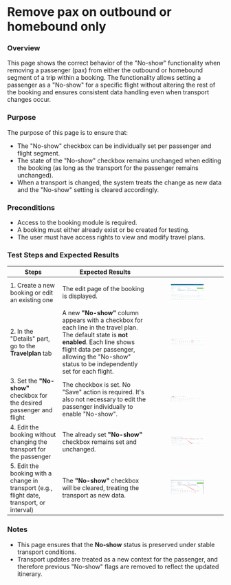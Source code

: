# Remove pax on outbound or homebound only

### **Overview**

This page shows the correct behavior of the "No-show" functionality when removing a passenger (pax) from either the outbound or homebound segment of a trip within a booking. The functionality allows setting a passenger as a "No-show" for a specific flight without altering the rest of the booking and ensures consistent data handling even when transport changes occur.

### **Purpose**

The purpose of this page is to ensure that:

* The "No-show" checkbox can be individually set per passenger and flight segment.
* The state of the "No-show" checkbox remains unchanged when editing the booking (as long as the transport for the passenger remains unchanged).
* When a transport is changed, the system treats the change as new data and the "No-show" setting is cleared accordingly.

### **Preconditions**

* Access to the booking module is required.
* A booking must either already exist or be created for testing.
* The user must have access rights to view and modify travel plans.

### **Test Steps and Expected Results**

| **Steps**                                                                                  | **Expected Results**                                                                                                                                                                                                                         |                                                                                                                                |
| ------------------------------------------------------------------------------------------ | -------------------------------------------------------------------------------------------------------------------------------------------------------------------------------------------------------------------------------------------- | ------------------------------------------------------------------------------------------------------------------------------ |
| 1. Create a new booking or edit an existing one                                            | The edit page of the booking is displayed.                                                                                                                                                                                                   | <div><figure><img src="../../../.gitbook/assets/image (1) (1) (1) (1).png" alt=""><figcaption></figcaption></figure></div>     |
| 2. In the "Details" part, go to the **Travelplan** tab                                     | A new **"No-show"** column appears with a checkbox for each line in the travel plan. The default state is **not enabled**. Each line shows flight data per passenger, allowing the "No-show" status to be independently set for each flight. | <div><figure><img src="../../../.gitbook/assets/image (1) (1) (1) (1) (2).png" alt=""><figcaption></figcaption></figure></div> |
| 3. Set the **"No-show"** checkbox for the desired passenger and flight                     | The checkbox is set. No "Save" action is required. It's also not necessary to edit the passenger individually to enable "No-show".                                                                                                           | <div><figure><img src="../../../.gitbook/assets/image (2) (1) (3).png" alt=""><figcaption></figcaption></figure></div>         |
| 4. Edit the booking without changing the transport for the passenger                       | The already set **"No-show"** checkbox remains set and unchanged.                                                                                                                                                                            | <div><figure><img src="../../../.gitbook/assets/image (4) (3).png" alt=""><figcaption></figcaption></figure></div>             |
| 5. Edit the booking with a change in transport (e.g., flight date, transport, or interval) | The **"No-show"** checkbox will be cleared, treating the transport as new data.                                                                                                                                                              | <div><figure><img src="../../../.gitbook/assets/image (6).png" alt=""><figcaption></figcaption></figure></div>                 |

### **Notes**

* This page ensures that the **No-show** status is preserved under stable transport conditions.
* Transport updates are treated as a new context for the passenger, and therefore previous "No-show" flags are removed to reflect the updated itinerary.
